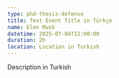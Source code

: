 ```yaml
---
type: phd-thesis-defense
title: Test Event Title in Türkçe
name: Elon Musk
datetime: 2025-07-04T12:00:00
duration: 2h
location: Location in Turkish
---
```

Description in Turkish
